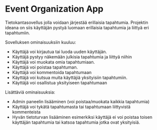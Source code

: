 # Event Organization App
Tietokantasovellus jolla voidaan järjestää erillaisia tapahtumia. Projektin ideana on siis käyttäjän pystyä luomaan erillaisia tapahtumia 
ja liittyä eri tapahtumiin. 

Sovelluksen ominaisuuksiin kuuluu: 


* Käyttäjä voi kirjautua tai luoda uuden käyttäjän. 
* Käyttäjä pystyy näkemään julkisia tapahtumia ja liittyä niihin
* Käyttäjä voi muokata omia tapahtumiaan. 
* Käyttäjä voi poistaa tapahtuman. 
* Käyttäjä voi kommentoida tapahtumaan
* Käyttäjä voi kutsua muita käyttäjiä yksityisiin tapahtumiin. 
* Käyttäjä voi osallistua yksityiseen tapahtumaan

Lisättäviä ominaisuuksia:
* Admin paneelin lisääminen (voi poistaa/muokata kaikkia tapahtumia)
* Käyttäjä voi tykätä tapahtumasta tai tapahtumaan liittyvistä kommenteista
* Hyvän tietoturvan lisääminen esimerkiksi käyttäjä ei voi poistaa toisen käyttäjän tapahtumia tai katsoa tapahtumia jotka ovat yksityisiä. 
